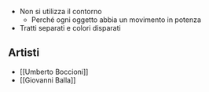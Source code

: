- Non si utilizza il contorno
	- Perché ogni oggetto abbia un movimento in potenza
- Tratti separati e colori disparati

## Artisti
- [[Umberto Boccioni]]
- [[Giovanni Balla]]
